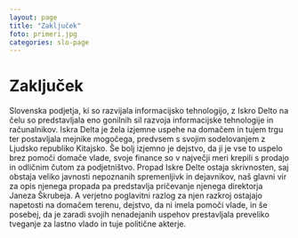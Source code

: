 ```yaml
---
layout: page
title: "Zaključek"
foto: primeri.jpg
categories: slo-page
---
```


# Zaključek

Slovenska podjetja, ki so razvijala informacijsko tehnologijo, z Iskro Delto na čelu so
predstavljala eno gonilnih sil razvoja informacijske tehnologije in računalnikov. Iskra Delta je
žela izjemne uspehe na domačem in tujem trgu ter postavljala mejnike mogočega, predvsem s
svojim sodelovanjem z Ljudsko republiko Kitajsko. Še bolj izjemno je dejstvo, da ji je vse to
uspelo brez pomoči domače vlade, svoje finance so v največji meri krepili s prodajo in
odličnim čutom za podjetništvo.
Propad Iskre Delte ostaja skrivnosten, saj obstaja veliko javnosti nepoznanih spremenljivk in
dejavnikov, naš glavni vir za opis njenega propada pa predstavlja pričevanje njenega
direktorja Janeza Škrubeja. A verjetno poglavitni razlog za njen razkroj ostajajo napetosti na
domačem terenu, dejstvo, da ni imela pomoči vlade, in še posebej, da je zaradi svojih
nenadejanih uspehov prestavljala preveliko tveganje za lastno vlado in tuje politične akterje.
